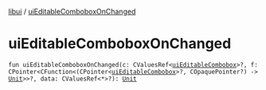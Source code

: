 [libui](index.md) / [uiEditableComboboxOnChanged](./ui-editable-combobox-on-changed.md)

# uiEditableComboboxOnChanged

`fun uiEditableComboboxOnChanged(c: CValuesRef<`[`uiEditableCombobox`](ui-editable-combobox.md)`>?, f: CPointer<CFunction<(CPointer<`[`uiEditableCombobox`](ui-editable-combobox.md)`>?, COpaquePointer?) -> `[`Unit`](https://kotlinlang.org/api/latest/jvm/stdlib/kotlin/-unit/index.html)`>>?, data: CValuesRef<*>?): `[`Unit`](https://kotlinlang.org/api/latest/jvm/stdlib/kotlin/-unit/index.html)